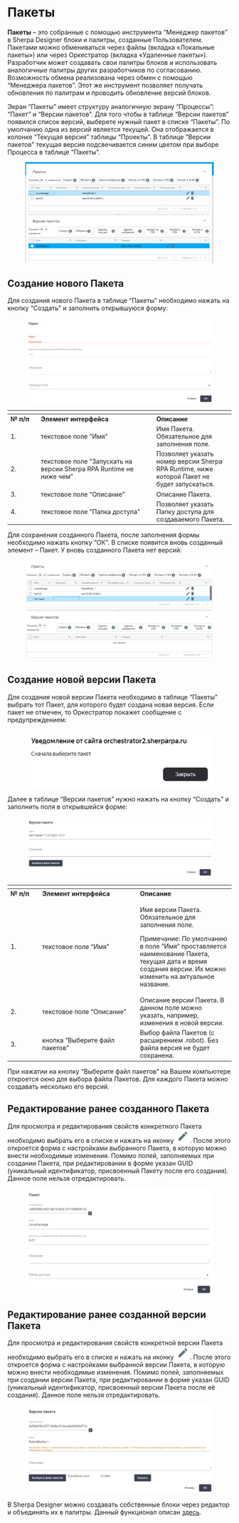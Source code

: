 # Пакеты

**Пакеты** – это собранные с помощью инструмента “Менеджер пакетов” в Sherpa Designer блоки и палитры, созданные Пользователем. Пакетами можно обмениваться через файлы (вкладка «Локальные пакеты») или через Оркестратор (вкладка «Удаленные пакеты»). Разработчик может создавать свои палитры блоков и использовать аналогичные палитры других разработчиков по согласованию. Возможность обмена реализована через обмен с помощью “Менеджера пакетов”. Этот же инструмент позволяет получать обновления по палитрам и проводить обновление версий блоков.

Экран “Пакеты” имеет структуру аналогичную экрану “Процессы”: “Пакет” и “Версии пакетов”. Для того чтобы в таблице “Версии пакетов” появился список версий, выберете нужный пакет в списке “Пакеты”. По умолчанию одна из версий является текущей. Она отображается в колонке “Текущая версия” таблицы “Проекты”. В таблице “Версии пакетов” текущая версия подсвечивается синим цветом при выборе Процесса в таблице “Пакеты”.

<figure><img src="../../../.gitbook/assets/изображение (7).png" alt=""><figcaption></figcaption></figure>

## **Создание нового Пакета**

Для создания нового Пакета в таблице “Пакеты” необходимо нажать на кнопку “Создать” и заполнить открывшуюся форму:

<figure><img src="../../../.gitbook/assets/изображение (1) (1) (1) (1) (1) (1) (1).png" alt=""><figcaption></figcaption></figure>

<table data-header-hidden><thead><tr><th width="54"></th><th width="246"></th><th></th></tr></thead><tbody><tr><td><strong>№ п/п</strong></td><td><strong>Элемент интерфейса</strong></td><td><strong>Описание</strong> </td></tr><tr><td>1.</td><td>текстовое поле “Имя”</td><td>Имя Пакета. Обязательное для заполнения поле.</td></tr><tr><td>2.</td><td>текстовое поле “Запускать на версии Sherpa RPA Runtime не ниже чем”</td><td>Позволяет указать номер версии Sherpa RPA Runtime, ниже которой Пакет не будет запускаться.</td></tr><tr><td>3.</td><td>текстовое поле “Описание”</td><td>Описание Пакета.</td></tr><tr><td>4.</td><td>текстовое поле "Папка доступа"</td><td>Позволяет указать Папку доступа для создаваемого Пакета.</td></tr></tbody></table>

Для сохранения созданного Пакета, после заполнения формы необходимо нажать кнопку “ОК”. В списке появится вновь созданный элемент – Пакет. У вновь созданного Пакета нет версий:

<figure><img src="../../../.gitbook/assets/изображение (2) (1) (1) (1) (1) (1).png" alt=""><figcaption></figcaption></figure>

## **Создание новой версии Пакета**

Для создания новой версии Пакета необходимо в таблице “Пакеты” выбрать тот Пакет, для которого будет создана новая версия. Если пакет не отмечен, то Оркестратор покажет сообщение с предупреждением:

<figure><img src="../../../.gitbook/assets/изображение (3) (1) (1) (1).png" alt=""><figcaption></figcaption></figure>

Далее в таблице “Версии пакетов” нужно нажать на кнопку “Создать” и заполнить поля в открывшейся форме:

<figure><img src="../../../.gitbook/assets/изображение (4) (1).png" alt=""><figcaption></figcaption></figure>

<table data-header-hidden><thead><tr><th width="57"></th><th width="206"></th><th></th></tr></thead><tbody><tr><td><strong>№ п/п</strong></td><td><strong>Элемент интерфейса</strong></td><td><strong>Описание</strong> </td></tr><tr><td>1.</td><td>текстовое поле “Имя”</td><td><p>Имя версии Пакета. Обязательное для заполнения поле.</p><p>Примечание: По умолчанию в поле “Имя” проставляется наименование Пакета, текущая дата и время создания версии. Их можно изменить на актуальное название.</p></td></tr><tr><td>2.</td><td>текстовое поле “Описание”</td><td>Описание версии Пакета. В данном поле можно указать, например, изменения в новой версии.</td></tr><tr><td>3.</td><td>кнопка “Выберите файл пакетов”</td><td>Выбор файла Пакетов (с расширением .robot). Без файла версия не будет сохранена.</td></tr></tbody></table>

При нажатии на кнопку “Выберите файл пакетов” на Вашем компьютере откроется окно для выбора файла Пакетов. Для каждого Пакета можно создавать несколько его версий.

## **Редактирование ранее созданного Пакета**

Для просмотра и редактирования свойств конкретного Пакета необходимо выбрать его в списке и нажать на иконку ![](<../../../.gitbook/assets/изображение (5) (1).png>). После этого откроется форма с настройками выбранного Пакета, в которую можно внести необходимые изменения. Помимо полей, заполняемых при создании Пакета, при редактировании в форме указан GUID (уникальный идентификатор, присвоенный Пакету после его создания). Данное поле нельзя отредактировать.

<figure><img src="../../../.gitbook/assets/изображение (7) (1).png" alt=""><figcaption></figcaption></figure>

## **Редактирование ранее созданной версии Пакета**

Для просмотра и редактирования свойств конкретной версии Пакета необходимо выбрать его в списке и нажать на иконку ![](<../../../.gitbook/assets/2025-04-17_22-35-51 (1) (1) (1).png>). После этого откроется форма с настройками выбранной версии Пакета, в которую можно внести необходимые изменения. Помимо полей, заполняемых при создании версии Пакета, при редактировании в форме указан GUID (уникальный идентификатор, присвоенный  версии Пакета после её создания). Данное поле нельзя отредактировать.

<figure><img src="../../../.gitbook/assets/изображение (6) (1).png" alt=""><figcaption></figcaption></figure>

В Sherpa Designer можно создавать собственные блоки через редактор и объединять их в палитры. Данный функционал описан [здесь](../../../sherpa-designer/rabota-v-sherpa-designer/glavnaya-panel/bloki/redaktor-blokov.md).
